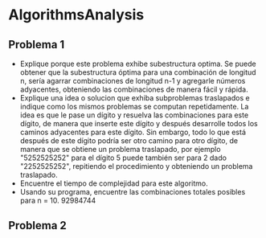# AlgorithmsAnalysis

## Problema 1

* Explique porque este problema exhibe subestructura optima.
Se puede obtener que la subestructura óptima para una combinación de longitud n, sería agarrar combinaciones de longitud n-1 y agregarle números adyacentes, obteniendo las combinaciones de manera fácil y rápida.
* Explique una idea o solucion que exhiba subproblemas traslapados e indique como los mismos problemas se computan repetidamente.
La idea es que le pase un dígito y resuelva las combinaciones para este dígito, de manera que inserte este dígito y después desarrolle todos los caminos adyacentes para este dígito. Sin embargo, todo lo que está después de este dígito podría ser otro camino para otro dígito, de manera que se obtiene un problema traslapado, por ejemplo "5252525252" para el dígito 5 puede también ser para 2 dado "2252525252", repitiendo el procedimiento y obteniendo un problema traslapado.
* Encuentre el tiempo de complejidad para este algoritmo.
* Usando su programa, encuentre las combinaciones totales posibles para n = 10.
92984744

## Problema 2